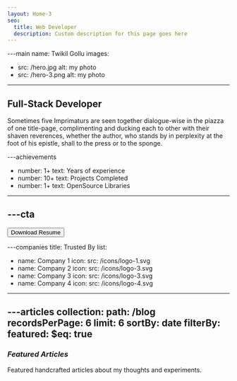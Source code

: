 ```yaml
---
layout: Home-3
seo:
  title: Web Developer
  description: Custom description for this page goes here
---
```


---main
name: Twikil Gollu
images:
  - src: /hero.jpg
    alt: my photo
  - src: /hero-3.png
    alt: my photo
---

## <Typewriter>Full-Stack Developer</Typewriter>

<Sep size={6} />

Sometimes five Imprimaturs are seen together dialogue-wise in the
piazza of one title-page, complimenting and ducking each to other with
their shaven reverences, whether the author, who stands by in
perplexity at the foot of his epistle, shall to the press or to the
sponge.



---achievements
- number: 1+
  text: Years of experience
- number: 10+
  text: Projects Completed
- number: 1+
  text: OpenSource Libraries

---



---cta
---
<Button href="/contact" size="sm">
  Download Resume
</Button>



---companies
title: Trusted By
list:
  - name: Company 1
    icon:
      src: /icons/logo-1.svg
  - name: Company 2
    icon:
      src: /icons/logo-3.svg
  - name: Company 3
    icon:
      src: /icons/logo-3.svg
  - name: Company 4
    icon:
      src: /icons/logo-4.svg
---



---articles
collection:
  path: /blog
  recordsPerPage: 6
  limit: 6
  sortBy: date
  filterBy:
    featured:
      $eq: true
---

### *Featured Articles*

Featured handcrafted articles about my thoughts and experiments.